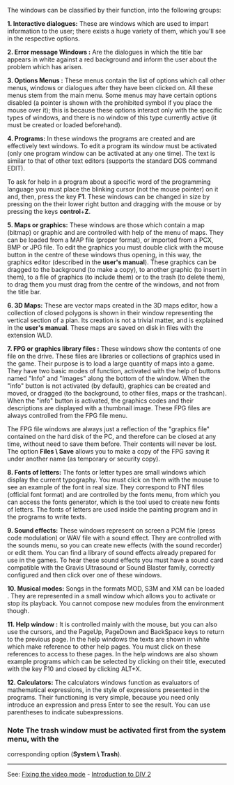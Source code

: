 The windows can be classified by their function, into the following groups:

**1. Interactive dialogues:** These are windows which are used to impart
information to the user; there exists a huge variety of them, which you'll see in 
the respective options.

**2. Error message Windows :** Are the dialogues in which the title bar appears in white
against a red background and inform the user about the problem which has arisen.

**3. Options Menus :** These menus contain the list of options which call other
menus, windows or dialogues after they have been clicked on. All these menus stem from the
main menu. Some menus may have certain options disabled (a pointer is shown with the 
prohibited symbol if you place the  mouse over it); this is because
these options interact only with the specific types of windows, and there is no
window of this type currently active (it must be created or loaded beforehand).

**4. Programs:** In these windows the programs are created and are effectively text windows.
To edit a program its window must be activated (only one program window can be activated at 
any one time). The text is similar to that of other text editors (supports the standard DOS 
command EDIT).

To ask for help in a program about a specific word of the programming language you must 
place the blinking cursor (not the mouse pointer) on it and, then,
press the key **F1**. These windows can be changed in size by pressing on the
their lower right button and dragging with the mouse or by pressing the keys **control**+**Z**.

**5. Maps or graphics:** These windows are those which contain a map (bitmap) or
graphic and are controlled with help of the menu of maps.
They can be loaded from a MAP file (proper format), or imported from
a PCX, BMP or JPG file. To edit the graphics you must double click with the mouse  button 
in the centre of these windows thus opening, in this way,
the graphics editor (described in the **user's manual**). These graphics can
be dragged to the background (to make a copy), to another graphic (to insert in them), 
to a file of graphics (to include them) or to the trash (to delete them), to drag them you
must drag from the centre of the windows, and not from the title bar.

**6. 3D Maps:** These are vector maps created in the 3D maps editor,
how a collection of closed polygons is shown in their window representing the 
vertical section of a plan. Its creation is not a trivial matter, and is explained in
the **user's manual**. These maps are saved on disk in files with the extension WLD.

**7. FPG or graphics library files :** These windows show the contents of one
file on the drive. These files are libraries or collections of graphics used in the
game. Their purpose is to load a large quantity of maps into a game. They have two
basic modes of function, activated with the help of buttons named &quot;Info&quot; and &quot;Images&quot; 
along the bottom of the window. When the &quot;info&quot; button is not activated (by default), graphics
can be created and moved, or dragged (to the background, to other files, maps or the trashcan).
When the  &quot;info&quot; button is activated, the graphics codes and their
descriptions are displayed with a thumbnail image. These FPG files are always 
controlled from the FPG file menu.

The FPG file windows are always just a reflection of the &quot;graphics file&quot;
contained on the hard disk of the PC, and therefore can be closed at any time,
without need to save them before. Their contents will never be lost.
The option **Files \ Save** allows you to make a copy of the FPG saving it under another
name (as temporary or security copy).

**8. Fonts of letters:** The fonts or letter types are small windows which
display the current typography. You must click on them with the mouse to see an
example of the font in real size. They correspond to FNT files (official font format)
and are controlled by the fonts menu, from which you can access the fonts generator, 
which is the tool used to create new fonts of letters. The fonts of letters are used 
inside the painting program and in the programs to write texts.

**9. Sound effects:** These windows represent on screen a PCM file (press code
modulation) or WAV file with a sound effect. They are controlled with the sounds menu, so 
you can create new effects (with the sound recorder) or edit them. You can find a 
library of sound effects already prepared for use in the games. To hear these
sound effects you must have a sound card compatible with the Gravis Ultrasound or
Sound Blaster family, correctly configured and then click over one of these windows.

**10. Musical modes:** Songs in the formats MOD, S3M and XM can be loaded . 
They are represented in a small window which allows you to activate or stop its
playback. You cannot compose new modules from the environment though.

**11. Help window :** It is controlled mainly with the mouse, but you can also use
the cursors, and the PageUp, PageDown and BackSpace keys to return to the previous page. 
In the help windows the texts are shown in white which make reference to
other help pages. You must click on these references to access to these pages.
In the help windows are also shown example programs which can be selected by clicking on 
their title, executed with the key F10 and closed by clicking ALT+X.

**12. Calculators:** The calculators windows function as evaluators of
mathematical expressions, in the style of expressions presented in the programs.
Their functioning is very simple, because you need only introduce an expression and
press Enter to see the result. You can use parentheses to indicate subexpressions.

### Note The trash window must be activated first from the system menu, with the 
corresponding option (**System \ Trash**).

---------------------------------------
See: [Fixing the video mode](fixing_a_video_mode.md) - [Introduction to DIV 2](welcome_to_div_2015not.md)

